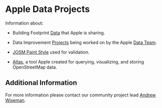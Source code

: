 # Apple Data Projects

Information about:

* Building Footprint [Data](https://github.com/osmlab/appledata/blob/master/BUILDINGS.md) that Apple is sharing.

* Data Improvement [Projects](https://github.com/osmlab/appledata/issues) being worked on by the Apple [Data Team](https://github.com/osmlab/appledata/wiki/Data-Team).   

* [JOSM Paint Style](https://github.com/osmlab/appledata/wiki/Inline-Validation-Paint-Style-Information) used for validation.

* [Atlas](https://github.com/osmlab/atlas), a tool Apple created for querying, visualizing, and storing OpenStreetMap data.

## Additional Information
For more information please contact our community project lead [Andrew Wiseman](https://www.openstreetmap.org/user/Marion%20Barry). 
